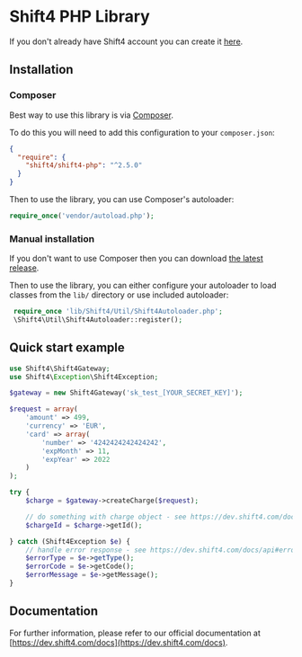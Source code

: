 # Shift4 PHP Library

If you don't already have Shift4 account you can create it [here](https://dev.shift4.com/signup). 

## Installation 

### Composer

Best way to use this library is via [Composer](http://getcomposer.org/).

To do this you will need to add this configuration to your `composer.json`:

```json
{
  "require": {
    "shift4/shift4-php": "^2.5.0"
  }
}
```

Then to use the library, you can use Composer's autoloader:

```php
require_once('vendor/autoload.php');
```

### Manual installation

If you don't want to use Composer then you can download [the latest release](https://github.com/shift4developer/shift4-php/releases).

Then to use the library, you can either configure your autoloader to load classes from the `lib/` directory or use included autoloader:

```php
 require_once 'lib/Shift4/Util/Shift4Autoloader.php';
 \Shift4\Util\Shift4Autoloader::register();
```

## Quick start example

```php
use Shift4\Shift4Gateway;
use Shift4\Exception\Shift4Exception;

$gateway = new Shift4Gateway('sk_test_[YOUR_SECRET_KEY]');

$request = array(
    'amount' => 499,
    'currency' => 'EUR',
    'card' => array(
        'number' => '4242424242424242',
        'expMonth' => 11,
        'expYear' => 2022
    )
);

try {
    $charge = $gateway->createCharge($request);

    // do something with charge object - see https://dev.shift4.com/docs/api#charge-object
    $chargeId = $charge->getId();

} catch (Shift4Exception $e) {
    // handle error response - see https://dev.shift4.com/docs/api#error-object
    $errorType = $e->getType();
    $errorCode = $e->getCode();
    $errorMessage = $e->getMessage();
}
```

## Documentation

For further information, please refer to our official documentation at [https://dev.shift4.com/docs](https://dev.shift4.com/docs).
